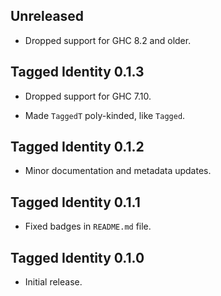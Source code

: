 ## Unreleased

* Dropped support for GHC 8.2 and older.

## Tagged Identity 0.1.3

* Dropped support for GHC 7.10.

* Made `TaggedT` poly-kinded, like `Tagged`.

## Tagged Identity 0.1.2

* Minor documentation and metadata updates.

## Tagged Identity 0.1.1

* Fixed badges in `README.md` file.

## Tagged Identity 0.1.0

* Initial release.
